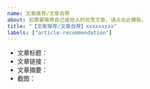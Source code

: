 ```yaml
---
name: 文章推荐/文章自荐
about: 如果要推荐自己或他人的优秀文章，请点击此模板。
title: "【文章推荐/文章自荐】xxxxxxxxx"
labels: ["article-recommendation"]
---
```


<!-- 请尽量按照如下规范提交信息，以便管理员审核。 -->

- 文章标题：
- 文章链接： <!-- 如果是翻译文章，可再添加原文链接 -->
- 文章摘要： <!--（可选） -->
- 截图：    <!--（可选） -->
